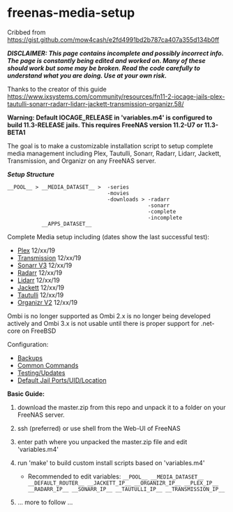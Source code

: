 # freenas-media-setup
Cribbed from https://gist.github.com/mow4cash/e2fd4991bd2b787ca407a355d134b0ff

***DISCLAIMER: This page contains incomplete and possibly incorrect info. The page is constantly being edited and worked on. Many of these should work but some may be broken. Read the code carefully to understand what you are doing.  Use at your own risk.***

Thanks to the creator of this guide https://www.ixsystems.com/community/resources/fn11-2-iocage-jails-plex-tautulli-sonarr-radarr-lidarr-jackett-transmission-organizr.58/

**Warning: Default __IOCAGE_RELEASE__ in 'variables.m4' is configured to build 11.3-RELEASE jails.  This requires FreeNAS version 11.2-U7 or 11.3-BETA1**

The goal is to make a customizable installation script to setup complete media management including Plex, Tautulli, Sonarr, Radarr, Lidarr, Jackett, Transmission, and Organizr on any FreeNAS server.

***Setup Structure***
```
__POOL__ > __MEDIA_DATASET__ >  -series
                                -movies
                                -downloads > -radarr
                                             -sonarr
                                             -complete
                                             -incomplete
           __APPS_DATASET__                                  
```

Complete Media setup including (dates show the last successful test):

+ [Plex](#plex) 12/xx/19
+ [Transmission](#transmission) 12/xx/19
+ [Sonarr V3](#sonarr) 12/xx/19
+ [Radarr](#radarr) 12/xx/19
+ [Lidarr](#lidarr) 12/xx/19
+ [Jackett](#jackett) 12/xx/19
+ [Tautulli](#tautulli) 12/xx/19
+ [Organizr V2](#organizr) 12/xx/19

Ombi is no longer supported as Ombi 2.x is no longer being developed actively and Ombi 3.x is not usable until there is proper support for .net-core on FreeBSD

Configuration:
+ [Backups](#backups)
+ [Common Commands](#commands)
+ [Testing/Updates](#testing)
+ [Default Jail Ports/UID/Location](#default)


**Basic Guide:**
1) download the master.zip from this repo and unpack it to a folder on your FreeNAS server.
2) ssh (preferred) or use shell from the Web-UI of FreeNAS
3) enter path where you unpacked the master.zip file and edit 'variables.m4'
4) run 'make' to build custom install scripts based on 'variables.m4'
    * Recommended to edit variables: ```__POOL__
                                     __MEDIA_DATASET__
                                     __DEFAULT_ROUTER__
                                     __JACKETT_IP__
                                     __ORGANIZR_IP__
                                     __PLEX_IP__
                                     __RADARR_IP__
                                     __SONARR_IP__
                                     __TAUTULLI_IP__
                                     __TRANSMISSION_IP__```
                                          
5) ... more to follow ...
